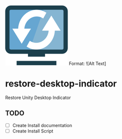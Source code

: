 ![Restore Desktop Indicator Logo](https://raw.githubusercontent.com/scaamanho/restore-desktop-indicator/master/logo.svg.png)
Format: ![Alt Text]

# restore-desktop-indicator
Restore Unity Desktop Indicator


## TODO
* [ ] Create Install documentation 
* [ ] Create Install Script
